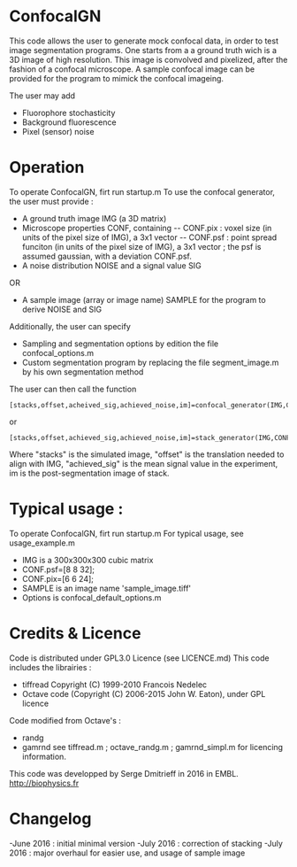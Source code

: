 # ConfocalGN
This code allows the user to generate mock confocal data, in order to test image segmentation programs.
One starts from a a ground truth wich is a 3D image of high resolution. 
This image is convolved and pixelized, after the fashion of a confocal microscope.
A sample confocal image can be provided for the program to mimick the confocal imageing.

The user may add
- Fluorophore stochasticity
- Background fluorescence
- Pixel (sensor) noise 

# Operation
To operate ConfocalGN, firt run startup.m 
To use the confocal generator, the user must provide :
- A ground truth image IMG (a 3D matrix)
- Microscope properties CONF, containing 
	-- CONF.pix : voxel size (in units of the pixel size of IMG), a 3x1 vector
	-- CONF.psf : point spread funciton (in units of the pixel size of IMG), a 3x1 vector ; the psf is assumed gaussian, with a deviation CONF.psf.
- A noise distribution NOISE and a signal value SIG 

OR

- A sample image (array or image name) SAMPLE for the program to derive NOISE and SIG

Additionally, the user can specify
- Sampling and segmentation options by edition the file confocal_options.m
- Custom segmentation program by replacing the file segment_image.m by his own segmentation method

The user can then call the function

	[stacks,offset,acheived_sig,achieved_noise,im]=confocal_generator(IMG,CONF,SAMPLE);
	
or 

	[stacks,offset,achieved_sig,achieved_noise,im]=stack_generator(IMG,CONF,NOISE,SIG);
	
Where "stacks" is the simulated image, "offset" is the translation needed to align with IMG,
"achieved_sig" is the mean signal value in the experiment, im is the post-segmentation image of stack.

# Typical usage :
To operate ConfocalGN, firt run startup.m 
For typical usage, see usage_example.m 
- IMG is a 300x300x300 cubic matrix
- CONF.psf=[8 8 32];
- CONF.pix=[6 6 24];
- SAMPLE is an image name 'sample_image.tiff' 
- Options is confocal_default_options.m

# Credits & Licence
Code is distributed under GPL3.0 Licence (see LICENCE.md)
This code includes the librairies :
- tiffread Copyright (C) 1999-2010 Francois Nedelec
- Octave code (Copyright (C) 2006-2015 John W. Eaton), under GPL licence
	
Code modified from Octave's : 
- randg
- gamrnd
see tiffread.m ; octave_randg.m ; gamrnd_simpl.m for licencing information.

This code was developped by Serge Dmitrieff in 2016 in EMBL.
http://biophysics.fr

# Changelog
-June 2016 : initial minimal version
-July 2016 : correction of stacking
-July 2016 : major overhaul for easier use, and usage of sample image
